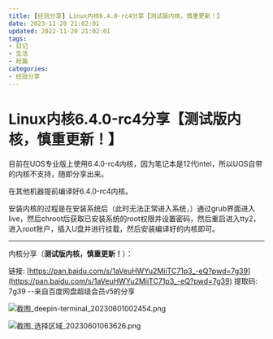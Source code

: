 ```yaml
---
title: [经验分享] Linux内核6.4.0-rc4分享【测试版内核，慎重更新！】
date: 2023-11-20 21:02:01
updated: 2022-11-20 21:02:01
tags: 
- 日记
- 生活
- 短篇
categories: 
- 经验分享
---
```

# Linux内核6.4.0-rc4分享【测试版内核，慎重更新！】

目前在UOS专业版上使用6.4.0-rc4内核，因为笔记本是12代intel，所以UOS自带的内核不支持，随即分享出来。

在其他机器提前编译好6.4.0-rc4内核。

安装内核的过程是在安装系统后（此时无法正常进入系统，）通过grub界面进入live，然后chroot后获取已安装系统的root权限并设置密码，然后重启进入tty2，进入root账户，插入U盘并进行挂载，然后安装编译好的内核即可。

---

内核分享（**测试版内核，慎重更新！**）：

链接: [https://pan.baidu.com/s/1aVeuHWYu2MiiTC71p3_-eQ?pwd=7g39](https://pan.baidu.com/s/1aVeuHWYu2MiiTC71p3_-eQ?pwd=7g39) 提取码: 7g39
--来自百度网盘超级会员v5的分享

![截图_deepin-terminal_20230601002454.png](https://storage.deepin.org/thread/20230602182523507_%E6%88%AA%E5%9B%BE_deepin-terminal_20230601002454.png)

![截图_选择区域_20230601063626.png](https://storage.deepin.org/thread/202306021826397451_%E6%88%AA%E5%9B%BE_%E9%80%89%E6%8B%A9%E5%8C%BA%E5%9F%9F_20230601063626.png)
